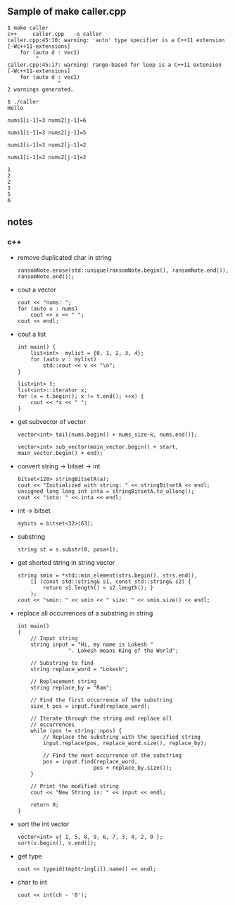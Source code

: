 ## Sample of make caller.cpp

```
$ make caller
c++     caller.cpp   -o caller
caller.cpp:45:10: warning: 'auto' type specifier is a C++11 extension [-Wc++11-extensions]
    for (auto d : vec1)
         ^
caller.cpp:45:17: warning: range-based for loop is a C++11 extension [-Wc++11-extensions]
    for (auto d : vec1)
                ^
2 warnings generated.

$ ./caller 
Hello

nums1[i-1]=3 nums2[j-1]=6

nums1[i-1]=3 nums2[j-1]=5

nums1[i-1]=3 nums2[j-1]=2

nums1[i-1]=2 nums2[j-1]=2

1
2
2
3
5
6
```

## notes
### c++
- remove duplicated char in string
    ```
    ransomNote.erase(std::unique(ransomNote.begin(), ransomNote.end()), ransomNote.end());
    ```

- cout a vector
    ```
    cout << "nums: ";
    for (auto x : nums) 
        cout << x << " ";
    cout << endl;
    ```

- cout a list
    ```
    int main() {
        list<int>  mylist = {0, 1, 2, 3, 4};
        for (auto v : mylist)
            std::cout << v << "\n";
    }
    ```
    ```
    list<int> t;
    list<int>::iterator x;
    for (x = t.begin(); x != t.end(); ++x) {
        cout << *x << " ";
    }
    ```

- get subvector of vector
    ```
    vector<int> tail{nums.begin() + nums_size-k, nums.end()};
    ```
    ```
    vector<int> sub_vector(main_vector.begin() + start, main_vector.begin() + end);
    ```

- convert string -> bitset -> int
    ```
    bitset<128> stringBitsetA(a);
    cout << "Initialized with string: " << stringBitsetA << endl;
    unsigned long long int inta = stringBitsetA.to_ullong();
    cout << "inta: " << inta << endl;
    ```

- int -> bitset
    ```
    mybits = bitset<32>(63);
    ```

- substring
    ```
    string st = s.substr(0, posa+1);
    ```

- get shorted string in string vector
    ```
    string smin = *std::min_element(strs.begin(), strs.end(), 
        [] (const std::string& s1, const std::string& s2) { 
            return s1.length() < s2.length(); }
        );
    cout << "smin: " << smin << " size: " << smin.size() << endl;
    ```

- replace all occurrences of a substring in string
    ```
    int main() 
    { 
        // Input string 
        string input = "Hi, my name is Lokesh "
                    ". Lokesh means King of the World"; 
    
        // Substring to find 
        string replace_word = "Lokesh"; 
    
        // Replacement string 
        string replace_by = "Ram"; 
    
        // Find the first occurrence of the substring 
        size_t pos = input.find(replace_word); 
    
        // Iterate through the string and replace all 
        // occurrences 
        while (pos != string::npos) { 
            // Replace the substring with the specified string 
            input.replace(pos, replace_word.size(), replace_by); 
    
            // Find the next occurrence of the substring 
            pos = input.find(replace_word, 
                            pos + replace_by.size()); 
        } 
    
        // Print the modified string 
        cout << "New String is: " << input << endl; 
    
        return 0; 
    }
    ```

- sort the int vector
    ```
    vector<int> v{ 1, 5, 8, 9, 6, 7, 3, 4, 2, 0 }; 
    sort(v.begin(), v.end()); 
    ```

- get type
    ```
    cout << typeid(tmpString[i]).name() << endl;
    ```

- char to int
    ```
    cout << int(ch - '0');
    ```